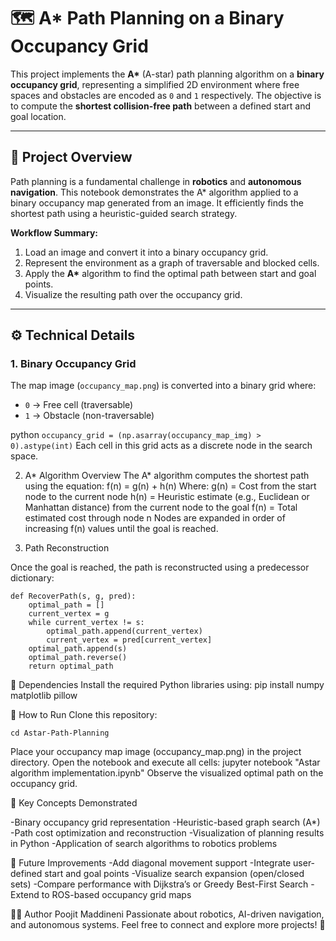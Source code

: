 # 🗺️ A* Path Planning on a Binary Occupancy Grid

This project implements the **A\*** (A-star) path planning algorithm on a **binary occupancy grid**, representing a simplified 2D environment where free spaces and obstacles are encoded as `0` and `1` respectively. The objective is to compute the **shortest collision-free path** between a defined start and goal location.

---

## 📘 Project Overview

Path planning is a fundamental challenge in **robotics** and **autonomous navigation**. This notebook demonstrates the A* algorithm applied to a binary occupancy map generated from an image. It efficiently finds the shortest path using a heuristic-guided search strategy.

**Workflow Summary:**
1. Load an image and convert it into a binary occupancy grid.
2. Represent the environment as a graph of traversable and blocked cells.
3. Apply the **A\*** algorithm to find the optimal path between start and goal points.
4. Visualize the resulting path over the occupancy grid.

---

## ⚙️ Technical Details

### 1. Binary Occupancy Grid
The map image (`occupancy_map.png`) is converted into a binary grid where:
- `0` → Free cell (traversable)
- `1` → Obstacle (non-traversable)

python
```occupancy_grid = (np.asarray(occupancy_map_img) > 0).astype(int)```
Each cell in this grid acts as a discrete node in the search space.

2. A* Algorithm Overview
The A* algorithm computes the shortest path using the equation:
f(n) = g(n) + h(n)
Where:
g(n) = Cost from the start node to the current node
h(n) = Heuristic estimate (e.g., Euclidean or Manhattan distance) from the current node to the goal
f(n) = Total estimated cost through node n
Nodes are expanded in order of increasing f(n) values until the goal is reached.

3. Path Reconstruction

Once the goal is reached, the path is reconstructed using a predecessor dictionary:
```
def RecoverPath(s, g, pred):
    optimal_path = []
    current_vertex = g
    while current_vertex != s:
        optimal_path.append(current_vertex)
        current_vertex = pred[current_vertex]
    optimal_path.append(s)
    optimal_path.reverse()
    return optimal_path
```
🧩 Dependencies
Install the required Python libraries using:
pip install numpy matplotlib pillow

🚀 How to Run
Clone this repository:
```git clone https://github.com/<your-username>/Astar-Path-Planning.git
cd Astar-Path-Planning
```
Place your occupancy map image (occupancy_map.png) in the project directory.
Open the notebook and execute all cells:
jupyter notebook "Astar algorithm implementation.ipynb"
Observe the visualized optimal path on the occupancy grid.


🧠 Key Concepts Demonstrated

-Binary occupancy grid representation
-Heuristic-based graph search (A*)
-Path cost optimization and reconstruction
-Visualization of planning results in Python
-Application of search algorithms to robotics problems

🔮 Future Improvements
-Add diagonal movement support
-Integrate user-defined start and goal points
-Visualize search expansion (open/closed sets)
-Compare performance with Dijkstra’s or Greedy Best-First Search
-Extend to ROS-based occupancy grid maps

🧑‍💻 Author
Poojit Maddineni
Passionate about robotics, AI-driven navigation, and autonomous systems.
Feel free to connect and explore more projects! 🚀
